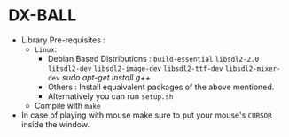 # DX-BALL
* Library Pre-requisites : 
  * ```Linux```:
    * Debian Based Distributions : 
       ```build-essential``` ```libsdl2-2.0```  ```libsdl2-dev``` ```libsdl2-image-dev``` ```libsdl2-ttf-dev``` ```libsdl2-mixer-dev```
       *sudo apt-get install g++*
    * Others : Install equaivalent packages of the above mentioned. 
    * Alternatively you can run ```setup.sh```
  * Compile with ```make``` 
* In case of playing with mouse make sure to put your mouse's  ```CURSOR``` inside the window.
